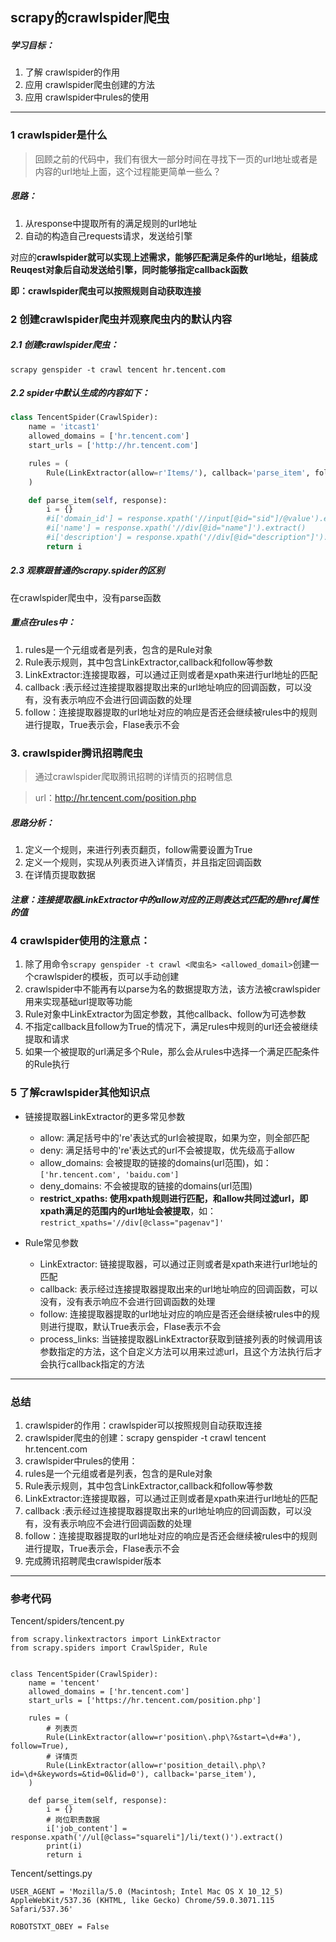 ## scrapy的crawlspider爬虫
##### 学习目标：
1. 了解 crawlspider的作用
2. 应用 crawlspider爬虫创建的方法
3. 应用 crawlspider中rules的使用 

-----

### 1 crawlspider是什么
> 回顾之前的代码中，我们有很大一部分时间在寻找下一页的url地址或者是内容的url地址上面，这个过程能更简单一些么？

##### 思路：
1. 从response中提取所有的满足规则的url地址
2. 自动的构造自己requests请求，发送给引擎

对应的**crawlspider就可以实现上述需求，能够匹配满足条件的url地址，组装成Reuqest对象后自动发送给引擎，同时能够指定callback函数**

**即：crawlspider爬虫可以按照规则自动获取连接**

### 2 创建crawlspider爬虫并观察爬虫内的默认内容

##### 2.1 创建crawlspider爬虫：

```scrapy genspider -t crawl tencent hr.tencent.com```

##### 2.2 spider中默认生成的内容如下：

```python
class TencentSpider(CrawlSpider):
    name = 'itcast1'
    allowed_domains = ['hr.tencent.com']
    start_urls = ['http://hr.tencent.com']

    rules = (
        Rule(LinkExtractor(allow=r'Items/'), callback='parse_item', follow=True),
    )

    def parse_item(self, response):
        i = {}
        #i['domain_id'] = response.xpath('//input[@id="sid"]/@value').extract()
        #i['name'] = response.xpath('//div[@id="name"]').extract()
        #i['description'] = response.xpath('//div[@id="description"]').extract()
        return i
```

##### 2.3 观察跟普通的scrapy.spider的区别
在crawlspider爬虫中，没有parse函数

##### 重点在rules中：
1. rules是一个元组或者是列表，包含的是Rule对象
2. Rule表示规则，其中包含LinkExtractor,callback和follow等参数
3. LinkExtractor:连接提取器，可以通过正则或者是xpath来进行url地址的匹配
4. callback :表示经过连接提取器提取出来的url地址响应的回调函数，可以没有，没有表示响应不会进行回调函数的处理
5. follow：连接提取器提取的url地址对应的响应是否还会继续被rules中的规则进行提取，True表示会，Flase表示不会

### 3. crawlspider腾讯招聘爬虫
> 通过crawlspider爬取腾讯招聘的详情页的招聘信息

> url：http://hr.tencent.com/position.php

##### 思路分析：
1. 定义一个规则，来进行列表页翻页，follow需要设置为True
2. 定义一个规则，实现从列表页进入详情页，并且指定回调函数
3. 在详情页提取数据

##### 注意：连接提取器LinkExtractor中的allow对应的正则表达式匹配的是href属性的值

### 4 crawlspider使用的注意点：
1. 除了用命令`scrapy genspider -t crawl <爬虫名> <allowed_domail>`创建一个crawlspider的模板，页可以手动创建
2. crawlspider中不能再有以parse为名的数据提取方法，该方法被crawlspider用来实现基础url提取等功能
3. Rule对象中LinkExtractor为固定参数，其他callback、follow为可选参数
4. 不指定callback且follow为True的情况下，满足rules中规则的url还会被继续提取和请求
5. 如果一个被提取的url满足多个Rule，那么会从rules中选择一个满足匹配条件的Rule执行

### 5 了解crawlspider其他知识点
- 链接提取器LinkExtractor的更多常见参数
    - allow: 满足括号中的're'表达式的url会被提取，如果为空，则全部匹配
    - deny: 满足括号中的're'表达式的url不会被提取，优先级高于allow
    - allow_domains: 会被提取的链接的domains(url范围)，如：`['hr.tencent.com', 'baidu.com']`
    - deny_domains: 不会被提取的链接的domains(url范围)
    - **restrict_xpaths: 使用xpath规则进行匹配，和allow共同过滤url，即xpath满足的范围内的url地址会被提取**，如：`restrict_xpaths='//div[@class="pagenav"]'`
    
- Rule常见参数
    * LinkExtractor: 链接提取器，可以通过正则或者是xpath来进行url地址的匹配
    * callback: 表示经过连接提取器提取出来的url地址响应的回调函数，可以没有，没有表示响应不会进行回调函数的处理
    * follow: 连接提取器提取的url地址对应的响应是否还会继续被rules中的规则进行提取，默认True表示会，Flase表示不会
    * process_links: 当链接提取器LinkExtractor获取到链接列表的时候调用该参数指定的方法，这个自定义方法可以用来过滤url，且这个方法执行后才会执行callback指定的方法

----

### 总结
1. crawlspider的作用：crawlspider可以按照规则自动获取连接
2. crawlspider爬虫的创建：scrapy genspider -t crawl tencent hr.tencent.com
3. crawlspider中rules的使用：
  1. rules是一个元组或者是列表，包含的是Rule对象
  2. Rule表示规则，其中包含LinkExtractor,callback和follow等参数
  3. LinkExtractor:连接提取器，可以通过正则或者是xpath来进行url地址的匹配
  4. callback :表示经过连接提取器提取出来的url地址响应的回调函数，可以没有，没有表示响应不会进行回调函数的处理
  5. follow：连接提取器提取的url地址对应的响应是否还会继续被rules中的规则进行提取，True表示会，Flase表示不会
4. 完成腾讯招聘爬虫crawlspider版本


----

### 参考代码

Tencent/spiders/tencent.py
```
from scrapy.linkextractors import LinkExtractor
from scrapy.spiders import CrawlSpider, Rule


class TencentSpider(CrawlSpider):
    name = 'tencent'
    allowed_domains = ['hr.tencent.com']
    start_urls = ['https://hr.tencent.com/position.php']

    rules = (
        # 列表页
        Rule(LinkExtractor(allow=r'position\.php\?&start=\d+#a'), follow=True),
        # 详情页
        Rule(LinkExtractor(allow=r'position_detail\.php\?id=\d+&keywords=&tid=0&lid=0'), callback='parse_item'),
    )

    def parse_item(self, response):
        i = {}
        # 岗位职责数据
        i['job_content'] = response.xpath('//ul[@class="squareli"]/li/text()').extract()
        print(i)
        return i
```

Tencent/settings.py
```
USER_AGENT = 'Mozilla/5.0 (Macintosh; Intel Mac OS X 10_12_5) AppleWebKit/537.36 (KHTML, like Gecko) Chrome/59.0.3071.115 Safari/537.36'

ROBOTSTXT_OBEY = False
```